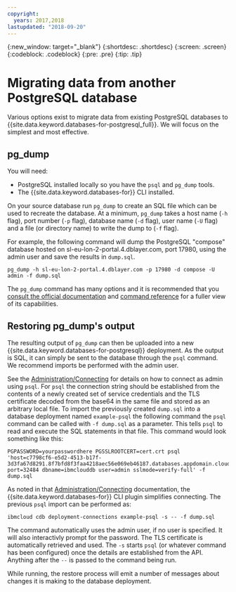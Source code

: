 ```yaml
---
copyright:
  years: 2017,2018
lastupdated: "2018-09-20"
---
```


{:new_window: target="_blank"}
{:shortdesc: .shortdesc}
{:screen: .screen}
{:codeblock: .codeblock}
{:pre: .pre}
{:tip: .tip}

# Migrating data from another PostgreSQL database

Various options exist to migrate data from existing PostgreSQL databases to {{site.data.keyword.databases-for-postgresql_full}}. We will focus on the simplest and most effective.

## pg_dump

You will need:

* PostgreSQL installed locally so you have the `psql` and `pg_dump` tools.
* The {{site.data.keyword.databases-for}} CLI installed.

On your source database run `pg_dump` to create an SQL file which can be used to recreate the database. At a minimum, `pg_dump` takes a host name (`-h` flag), port number (`-p` flag), database name (`-d` flag), user name (`-U` flag) and a file (or directory name) to write the dump to (`-f` flag). 

For example, the following command will dump the PostgreSQL "compose" database hosted on sl-eu-lon-2-portal.4.dblayer.com, port 17980, using the admin user and save the results in `dump.sql`.

```shell
pg_dump -h sl-eu-lon-2-portal.4.dblayer.com -p 17980 -d compose -U admin -f dump.sql
```

The `pg_dump` command has many options and it is recommended that you [consult the official documentation](https://www.postgresql.org/docs/9.6/static/backup-dump.html) and [command reference](https://www.postgresql.org/docs/9.6/static/app-pgdump.html) for a fuller view of its capabilities.

## Restoring pg_dump's output

The resulting output of `pg_dump` can then be uploaded into a new {{site.data.keyword.databases-for-postgresql}} deployment. As the output is SQL, it can simply be sent to the database through the `psql` command. We recommend imports be performed with the admin user. 

See the [Administration/Connecting](admin-connecting) for details on how to connect as admin using `psql`.  For `psql` the connection string should be established from the contents of a newly created set of service credentials and the TLS certificate decoded from the base64 in the same file and stored as an arbitrary local file.  To import the previously created `dump.sql` into a database deployment named `example-psql` the following command the `psql` command can be called with `-f dump.sql` as a parameter. This tells `psql` to read and execute the SQL statements in that file. This command would look something like this:

```shell
PGPASSWORD=yourpasswordhere PGSSLROOTCERT=cert.crt psql 'host=c7798cf6-e5d2-4513-b17f-3d3fa67d8291.8f7bfd8f3faa4218aec56e069eb46187.databases.appdomain.cloud port=32484 dbname=ibmclouddb user=admin sslmode=verify-full' -f dump.sql
```

As noted in that [Administration/Connecting](admin-connecting) documentation, the {{site.data.keyword.databases-for}} CLI plugin simplifies connecting. The previous `psql` import can be performed as:

```shell
ibmcloud cdb deployment-connections example-psql -s -- -f dump.sql
```

The command automatically uses the admin user, if no user is specified. It will also interactivly prompt for the password. The TLS certificate is automatically retrieved and used. The `-s` starts `psql` (or whatever command has been configured) once the details are established from the API. Anything after the `--` is passed to the command being run.

While running, the restore process will emit a number of messages about changes it is making to the database deployment.